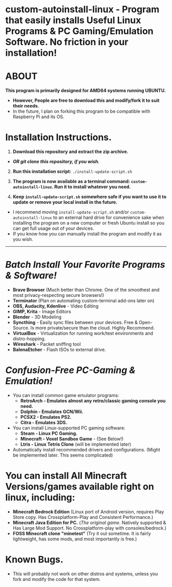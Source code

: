 # custom-autoinstall-linux - Program that easily installs Useful Linux Programs & PC Gaming/Emulation Software. No friction in your installation!

# ABOUT  
  **This program is primarily designed for AMD64 systems running UBUNTU.**
  * **However, People are free to download this and modify/fork it to suit their needs.**
  * In the future, I plan on forking this program to be compatible with Raspberry Pi and its OS.

# Installation Instructions.   
  1. **Download this repository and extract the zip archive.**
  * ***OR git clone this repository, if you wish.***
  2. **Run this installation script:** ```./install-update-script.sh```
  
  3. **The program is now available as a terminal command: ```custom-autoinstall-linux```. Run it to install whatever you need.**
  
  4. **Keep ```install-update-script.sh``` somewhere safe if you want to use it to update or remove your local install in the future.**
  * I recommend moving ```install-update-script.sh``` and/or ```custom-autoinstall-linux``` to an external hard drive for convenience sake when installing the program on a new computer or fresh Ubuntu install so you can get full usage out of your devices.
  * If you know how you can manually install the program and modify it as you wish.
  
---------------------------------------------------

# *Batch Install Your Favorite Programs & Software!*
* **Brave Browser** (Much better than Chrome. One of the smoothest and most privacy-respecting secure browsers!)
* **Terminator** (Plan on automating custom-terminal add-ons later on)
* **OBS, Audacity, Kdenlive** - Video Editing
* **GIMP, Krita** - Image Editors
* **Blender** - 3D Modeling
* **Syncthing** - Easily sync files between your devices. Free & Open-Source. Is more private/secure than the cloud. Highly Recommend.
* **VirtualBox** - Virtualization for running work/test environments and distro-hopping.
* **Wireshark** - Packet sniffing tool
* **BalenaEtcher** - Flash ISOs to external drive.
# *Confusion-Free PC-Gaming & Emulation!*
* You can install common game emulator programs: 
  * **RetroArch - Emulates almost any retro/classic gaming console you need.**
  * **Dolphin - Emulates GCN/Wii.**
  * **PCSX2 - Emulates PS2.**
  * **Citra - Emulates 3DS.**
* You can install Linux-supported PC gaming software:
  * **Steam - Linux PC Gaming.**
  * **Minecraft - Voxel Sandbox Game** - (See Below!)
  * **Ltris - Linux Tetris Clone** (will be implemented later)
* Automatically install recommended drivers and configurations. (Might be implemented later. This seems complicated)  
# You can install All Minecraft Versions/games available right on linux, including:
* **Minecraft Bedrock Edition** (Linux port of Android version, requires Play Store copy. Has Crossplatform-Play and Consistent Performance.)
* **Minecraft Java Edition for PC.** (*The original game*. Natively supported & Has Large Mod Support. No Crossplatform-play with consoles/bedrock.)
* **FOSS Minecraft clone "minetest"** (Try it out sometime. It is fairly lightweight, has some mods, and most importantly is free.)

# Known Bugs.
* This will probably not work on other distros and systems, unless you fork and modify the code for that system.
